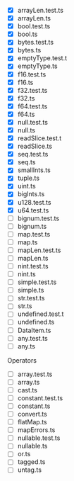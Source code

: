- [x] arrayLen.test.ts
- [x] arrayLen.ts
- [x] bool.test.ts
- [x] bool.ts
- [x] bytes.test.ts
- [x] bytes.ts
- [x] emptyType.test.t
- [x] emptyType.ts
- [x] f16.test.ts
- [x] f16.ts
- [x] f32.test.ts
- [x] f32.ts
- [x] f64.test.ts
- [x] f64.ts
- [x] null.test.ts
- [x] null.ts
- [x] readSlice.test.t
- [x] readSlice.ts
- [x] seq.test.ts
- [x] seq.ts
- [x] smallInts.ts
- [x] tuple.ts
- [x] uint.ts
- [x] bigInts.ts
- [x] u128.test.ts
- [x] u64.test.ts
- [ ] bignum.test.ts
- [ ] bignum.ts
- [ ] map.test.ts
- [ ] map.ts
- [ ] mapLen.test.ts
- [ ] mapLen.ts
- [ ] nint.test.ts
- [ ] nint.ts
- [ ] simple.test.ts
- [ ] simple.ts
- [ ] str.test.ts
- [ ] str.ts
- [ ] undefined.test.t
- [ ] undefined.ts
- [ ] DataItem.ts
- [ ] any.test.ts
- [ ] any.ts

Operators

- [ ] array.test.ts
- [ ] array.ts
- [ ] cast.ts
- [ ] constant.test.ts
- [ ] constant.ts
- [ ] convert.ts
- [ ] flatMap.ts
- [ ] mapErrors.ts
- [ ] nullable.test.ts
- [ ] nullable.ts
- [ ] or.ts
- [ ] tagged.ts
- [ ] untag.ts